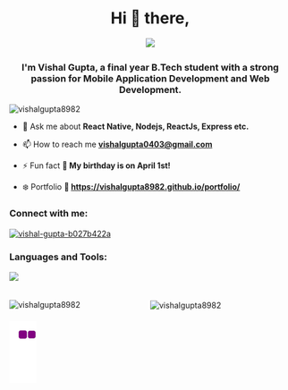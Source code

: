 <h1 align="center">Hi 👋 there,</h1>

<div align="center">
  <img height="150" src="https://user-images.githubusercontent.com/74038190/213844263-a8897a51-32f4-4b3b-b5c2-e1528b89f6f3.png"  />
</div>


<h3 align="center">I'm Vishal Gupta, a  final year B.Tech student with a strong passion for Mobile Application Development and Web Development.</h3>

<p align="left"> <img src="https://komarev.com/ghpvc/?username=vishalgupta8982&label=Profile%20views&color=0e75b6&style=flat" alt="vishalgupta8982" /> </p>

- 🌱 Ask me about  **React Native, Nodejs, ReactJs, Express etc.**

- 📫 How to reach me **vishalgupta0403@gmail.com**

- ⚡ Fun fact **🎉 My birthday is on April 1st!**

- ❄️ Portfolio **🎯 https://vishalgupta8982.github.io/portfolio/**

<h3 align="left">Connect with me:</h3>
<p align="left">
<a href="https://linkedin.com/in/vishal-gupta-b027b422a" target="blank"><img align="center" src="https://raw.githubusercontent.com/rahuldkjain/github-profile-readme-generator/master/src/images/icons/Social/linked-in-alt.svg" alt="vishal-gupta-b027b422a" height="30" width="40" /></a>
</p>

<h3 align="left">Languages and Tools:</h3>
<div  align="left" >
  <img src="https://skillicons.dev/icons?i=react,nodejs,nextjs,ts,express,firebase,mongodb,redux,js,java,c,py,materialui,tailwind,git,html,css,vscode,react,docker,github"  />
 
</div>
 
 </br>
<p align="center"  style="margin-bottom: 20px;">
  <img align="left" src="https://github-readme-stats.vercel.app/api/top-langs?username=vishalgupta8982&show_icons=true&locale=en&layout=compact" alt="vishalgupta8982"  />
  <img align="center" src="https://github-readme-stats.vercel.app/api?username=vishalgupta8982&show_icons=true&locale=en" alt="vishalgupta8982" />
</p>

![snake gif](https://github.com/vishalgupta8982/VishalGupta8982/blob/output/github-contribution-grid-snake.gif)









